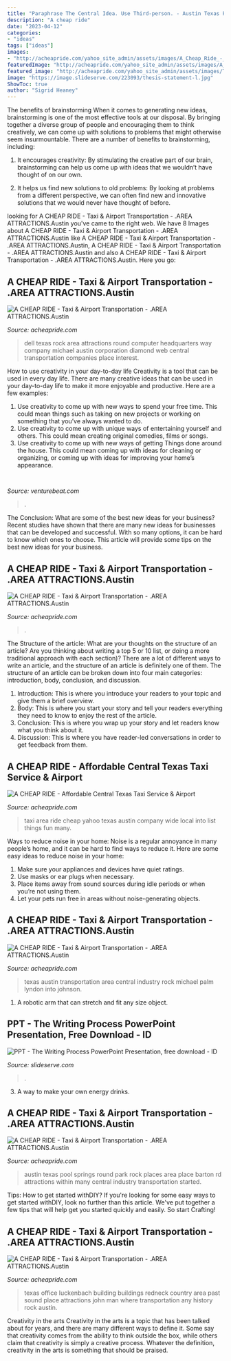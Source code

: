 ```yaml
---
title: "Paraphrase The Central Idea. Use Third-person. - Austin Texas Pool Springs Round Park Rock Places Area Place Barton Rd Attractions Within Many Central Industry Transportation Started"
description: "A cheap ride"
date: "2023-04-12"
categories:
- "ideas"
tags: ["ideas"]
images:
- "http://acheapride.com/yahoo_site_admin/assets/images/A_Cheap_Ride_-_Web_Site_Photos_-_LBJ_Library_Austin.241192315_std.jpg"
featuredImage: "http://acheapride.com/yahoo_site_admin/assets/images/A_Cheap_Ride_-_Web_Site_Photos_-_LBJ_Library_Austin.241192315_std.jpg"
featured_image: "http://acheapride.com/yahoo_site_admin/assets/images/Taxi_Logo_2.137211212_logo.jpg"
image: "https://image.slideserve.com/223093/thesis-statement-l.jpg"
ShowToc: true
author: "Sigrid Heaney"
---
```



The benefits of brainstorming
When it comes to generating new ideas, brainstorming is one of the most effective tools at our disposal. By bringing together a diverse group of people and encouraging them to think creatively, we can come up with solutions to problems that might otherwise seem insurmountable.
There are a number of benefits to brainstorming, including:

1. It encourages creativity: By stimulating the creative part of our brain, brainstorming can help us come up with ideas that we wouldn’t have thought of on our own.

2. It helps us find new solutions to old problems: By looking at problems from a different perspective, we can often find new and innovative solutions that we would never have thought of before.


	

		
looking for A CHEAP RIDE - Taxi &amp; Airport Transportation - .AREA ATTRACTIONS.Austin you've came to the right web. We have 8 Images about A CHEAP RIDE - Taxi &amp; Airport Transportation - .AREA ATTRACTIONS.Austin like A CHEAP RIDE - Taxi &amp; Airport Transportation - .AREA ATTRACTIONS.Austin, A CHEAP RIDE - Taxi &amp; Airport Transportation - .AREA ATTRACTIONS.Austin and also A CHEAP RIDE - Taxi &amp; Airport Transportation - .AREA ATTRACTIONS.Austin. Here you go:
		
    
## A CHEAP RIDE - Taxi &amp; Airport Transportation - .AREA ATTRACTIONS.Austin

<img loading=lazy src="http://acheapride.com/yahoo_site_admin/assets/images/A_Cheap_Ride_-_Web_Site_Photos_-_Dell_Headquarters_-_09-11.25385756_std.jpg" onerror="this.onerror=null;this.src='https://tse4.mm.bing.net/th?id=OIP.Sk2kRabDK1qTHTY6zuZw3AHaFh&amp;pid=15.1';" alt="A CHEAP RIDE - Taxi &amp; Airport Transportation - .AREA ATTRACTIONS.Austin">

_Source: acheapride.com_

>dell texas rock area attractions round computer headquarters way company michael austin corporation diamond web central transportation companies place interest. 

	

How to use creativity in your day-to-day life
Creativity is a tool that can be used in every day life. There are many creative ideas that can be used in your day-to-day life to make it more enjoyable and productive. Here are a few examples: 
1. Use creativity to come up with new ways to spend your free time. This could mean things such as taking on new projects or working on something that you’ve always wanted to do. 
2. Use creativity to come up with unique ways of entertaining yourself and others. This could mean creating original comedies, films or songs. 
3. Use creativity to come up with new ways of getting Things done around the house. This could mean coming up with ideas for cleaning or organizing, or coming up with ideas for improving your home’s appearance.

    
## 

<img loading=lazy src="https://venturebeat.com/wp-content/uploads/2018/12/download-4.png?w=750" onerror="this.onerror=null;this.src='https://tse3.mm.bing.net/th?id=OIP.t_kfTOSeNMBCvlcwtXIU1wHaD_&amp;pid=15.1';" alt="">

_Source: venturebeat.com_

>. 

	

The Conclusion: What are some of the best new ideas for your business?
Recent studies have shown that there are many new ideas for businesses that can be developed and successful. With so many options, it can be hard to know which ones to choose. This article will provide some tips on the best new ideas for your business.

    
## A CHEAP RIDE - Taxi &amp; Airport Transportation - .AREA ATTRACTIONS.Austin

<img loading=lazy src="https://acheapride.com/yahoo_site_admin/assets/images/A_Cheap_Ride_-_Web_Site_Photos_-_Deep_Eddy_Pool_Today.240224136_std.jpg" onerror="this.onerror=null;this.src='https://tse1.mm.bing.net/th?id=OIP.x-4RS2ojT6HojlHKoqhynQHaE8&amp;pid=15.1';" alt="A CHEAP RIDE - Taxi &amp; Airport Transportation - .AREA ATTRACTIONS.Austin">

_Source: acheapride.com_

>. 

	

The Structure of the article: What are your thoughts on the structure of an article? Are you thinking about writing a top 5 or 10 list, or doing a more traditional approach with each section)?
There are a lot of different ways to write an article, and the structure of an article is definitely one of them. The structure of an article can be broken down into four main categories: introduction, body, conclusion, and discussion. 
1) Introduction: This is where you introduce your readers to your topic and give them a brief overview. 
2) Body: This is where you start your story and tell your readers everything they need to know to enjoy the rest of the article.
3) Conclusion: This is where you wrap up your story and let readers know what you think about it. 
4) Discussion: This is where you have reader-led conversations in order to get feedback from them.

    
## A CHEAP RIDE - Affordable Central Texas Taxi Service &amp; Airport

<img loading=lazy src="http://acheapride.com/yahoo_site_admin/assets/images/Taxi_Logo_2.137211212_logo.jpg" onerror="this.onerror=null;this.src='https://tse4.mm.bing.net/th?id=OIP.BaAC1B3VPzwLE2mANmRdGwAAAA&amp;pid=15.1';" alt="A CHEAP RIDE - Affordable Central Texas Taxi Service &amp; Airport">

_Source: acheapride.com_

>taxi area ride cheap yahoo texas austin company wide local into list things fun many. 

	

Ways to reduce noise in your home:
Noise is a regular annoyance in many people’s home, and it can be hard to find ways to reduce it. Here are some easy ideas to reduce noise in your home:
1. Make sure your appliances and devices have quiet ratings.
2. Use masks or ear plugs when necessary.
3. Place items away from sound sources during idle periods or when you’re not using them.
4. Let your pets run free in areas without noise-generating objects.

    
## A CHEAP RIDE - Taxi &amp; Airport Transportation - .AREA ATTRACTIONS.Austin

<img loading=lazy src="http://acheapride.com/yahoo_site_admin/assets/images/A_Cheap_Ride_-_Web_Site_Photos_-_LBJ_Library_Austin.241192315_std.jpg" onerror="this.onerror=null;this.src='https://tse1.mm.bing.net/th?id=OIP.PKQGdBuoC8q0mHWQMrTg7QHaE9&amp;pid=15.1';" alt="A CHEAP RIDE - Taxi &amp; Airport Transportation - .AREA ATTRACTIONS.Austin">

_Source: acheapride.com_

>texas austin transportation area central industry rock michael palm lyndon into johnson. 

	

1. A robotic arm that can stretch and fit any size object.

    
## PPT - The Writing Process PowerPoint Presentation, Free Download - ID

<img loading=lazy src="https://image.slideserve.com/223093/thesis-statement-l.jpg" onerror="this.onerror=null;this.src='https://tse3.mm.bing.net/th?id=OIP.r6_y1Noc_w32qzmSzLjTVQHaFj&amp;pid=15.1';" alt="PPT - The Writing Process PowerPoint Presentation, free download - ID">

_Source: slideserve.com_

>. 

	

3. A way to make your own energy drinks.

    
## A CHEAP RIDE - Taxi &amp; Airport Transportation - .AREA ATTRACTIONS.Austin

<img loading=lazy src="http://acheapride.com/yahoo_site_admin/assets/images/A_Cheap_Ride_-_Web_Site_Photo_-_Barton_Springs_Pool_Today.240223700_std.jpg" onerror="this.onerror=null;this.src='https://tse2.mm.bing.net/th?id=OIP.qaUbt0EofOwGg7IIJbzxzAHaFj&amp;pid=15.1';" alt="A CHEAP RIDE - Taxi &amp; Airport Transportation - .AREA ATTRACTIONS.Austin">

_Source: acheapride.com_

>austin texas pool springs round park rock places area place barton rd attractions within many central industry transportation started. 

	

Tips: How to get started withDIY?
If you're looking for some easy ways to get started withDIY, look no further than this article. We've put together a few tips that will help get you started quickly and easily. So start Crafting!

    
## A CHEAP RIDE - Taxi &amp; Airport Transportation - .AREA ATTRACTIONS.Austin

<img loading=lazy src="http://acheapride.com/yahoo_site_admin/assets/images/A_Cheap_Ride_-_Web_Site_Photos_-_Luckenbach_Texas_-_09-11.56193729_std.jpg" onerror="this.onerror=null;this.src='https://tse3.mm.bing.net/th?id=OIP.jdGBGTncwkRAKtUy0fyusQHaE6&amp;pid=15.1';" alt="A CHEAP RIDE - Taxi &amp; Airport Transportation - .AREA ATTRACTIONS.Austin">

_Source: acheapride.com_

>texas office luckenbach building buildings redneck country area past sound place attractions john man where transportation any history rock austin. 

	

Creativity in the arts
Creativity in the arts is a topic that has been talked about for years, and there are many different ways to define it. Some say that creativity comes from the ability to think outside the box, while others claim that creativity is simply a creative process. Whatever the definition, creativity in the arts is something that should be praised.

